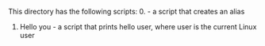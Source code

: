 This directory has the following scripts:
0. <o> - a script that creates an alias
1. Hello you - a script that prints hello user, where user is the current Linux user
